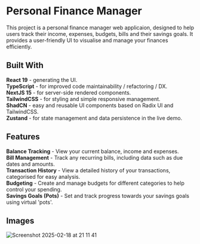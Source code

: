 # Personal Finance Manager

This project is a personal finance manager web applicaion, designed to help users track their income, expenses, budgets, bills and their savings goals. It provides a user-friendly UI to visualise and manage your finances efficiently.

## Built With
**React 19** - generating the UI.  
**TypeScript** - for improved code maintainability / refactoring / DX.  
**NextJS 15** - for server-side rendered components.  
**TailwindCSS** - for styling and simple responsive management.     
**ShadCN** - easy and reusable UI components based on Radix UI and TailwindCSS.  
**Zustand** - for state management and data persistence in the live demo.  

## Features  
**Balance Tracking** - View your current balance, income and expenses.  
**Bill Management** - Track any recurring bills, including data such as due dates and amounts.  
**Transaction History** - View a detailed history of your transactions, categorised for easy analysis.  
**Budgeting** - Create and manage budgets for different categories to help control your spending.  
**Savings Goals (Pots)** - Set and track progress towards your savings goals using virtual 'pots'.

## Images
![Screenshot 2025-02-18 at 21 11 41](https://github.com/user-attachments/assets/8e393bd4-712a-4631-88b5-7ade622dc809)
